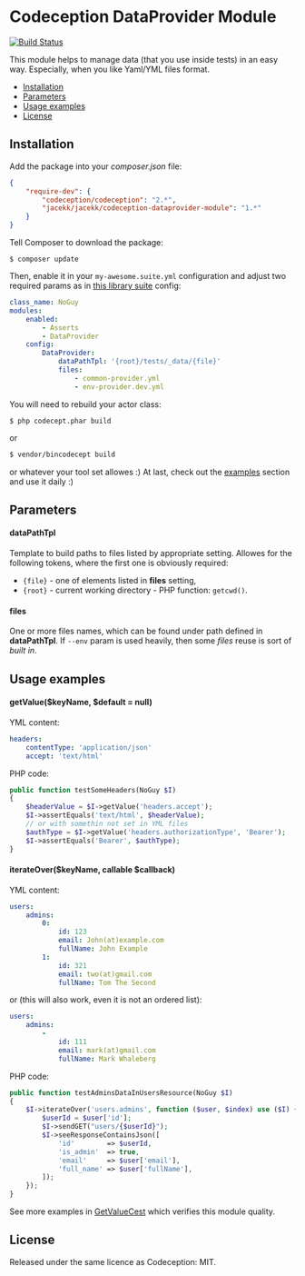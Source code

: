 # Codeception DataProvider Module

[![Build Status](https://travis-ci.org/jacekk/codeception-dataprovider-module.svg)](https://travis-ci.org/jacekk/codeception-dataprovider-module)

This module helps to manage data (that you use inside tests) in an easy way. Especially, when you like Yaml/YML files format.

* [Installation](#installation)
* [Parameters](#parameters)
* [Usage examples](#usage-examples)
* [License](#license)

## Installation

Add the package into your *composer.json* file:

```json
{
    "require-dev": {
        "codeception/codeception": "2.*",
        "jacekk/jacekk/codeception-dataprovider-module": "1.*"
    }
}
```

Tell Composer to download the package:

```
$ composer update
```

Then, enable it in your `my-awesome.suite.yml` configuration and adjust two required params as in [this library suite](test/tests/acceptance.suite.yml) config:

```yaml
class_name: NoGuy
modules:
    enabled:
        - Asserts
        - DataProvider
    config:
        DataProvider:
            dataPathTpl: '{root}/tests/_data/{file}'
            files:
                - common-provider.yml
                - env-provider.dev.yml
```

You will need to rebuild your actor class:

```
$ php codecept.phar build
```

or

```sh
$ vendor/bincodecept build
```

or whatever your tool set allowes :) At last, check out the [examples](#usage-examples) section and use it daily :)

## Parameters

#### dataPathTpl

Template to build paths to files listed by appropriate setting. Allowes for the following tokens, where the first one is obviously required:

* ```{file}``` - one of elements listed in **files** setting,
* ```{root}``` - current working directory - PHP function: `getcwd()`.

#### files

One or more files names, which can be found under path defined in **dataPathTpl**.
If `--env` param is used heavily, then some *files* reuse is sort of *built in*.

## Usage examples

#### getValue($keyName, $default = null)

YML content:

```yaml
headers:
    contentType: 'application/json'
    accept: 'text/html'
```

PHP code:

```php
public function testSomeHeaders(NoGuy $I)
{
    $headerValue = $I->getValue('headers.accept');
    $I->assertEquals('text/html', $headerValue);
    // or with somethin not set in YML files
    $authType = $I->getValue('headers.authorizationType', 'Bearer');
    $I->assertEquals('Bearer', $authType);
}
```

#### iterateOver($keyName, callable $callback)

YML content:

```yaml
users:
    admins:
        0:
            id: 123
            email: John(at)example.com
            fullName: John Example
        1:
            id: 321
            email: two(at)gmail.com
            fullName: Tom The Second
```

or (this will also work, even it is not an ordered list):
```yaml
users:
    admins:
        -
            id: 111
            email: mark(at)gmail.com
            fullName: Mark Whaleberg
```

PHP code:

```php
public function testAdminsDataInUsersResource(NoGuy $I)
{
    $I->iterateOver('users.admins', function ($user, $index) use ($I) {
        $userId = $user['id'];
        $I->sendGET("users/{$userId}");
        $I->seeResponseContainsJson([
            'id'        => $userId,
            'is_admin'  => true,
            'email'     => $user['email'],
            'full_name' => $user['fullName'],
        ]);
    });
}
```

See more examples in [GetValueCest](test/tests/acceptance/GetValueCest.php) which verifies this module quality.

## License

Released under the same licence as Codeception: MIT.
